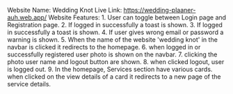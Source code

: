 Website Name: Wedding Knot
Live Link: https://wedding-plaaner-auh.web.app/
Website Features:
    1. User can toggle between Login page and Registration page.
    2. If logged in successfully a toast is shown.
    3. If logged in successfully a toast is shown.
    4. If user gives wrong email or password a warning is shown.
    5. When the name of the website 'wedding knot' in the navbar is clicked it redirects to the homepage.
    6. when logged in or successfully registered user photo is shown on the navbar.
    7. clicking the photo user name and logout button are shown.
    8. when clicked logout, user is logged out.
    9. In the homepage, Services section have various cards. when clicked on the view details of a card it redirects to a new page of the service details.